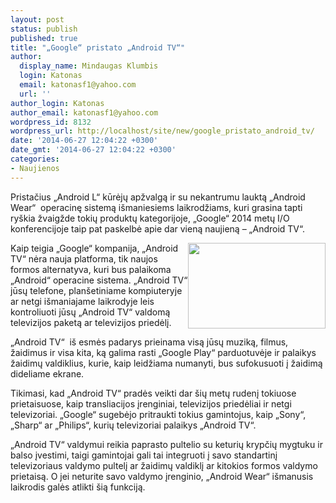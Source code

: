 ```yaml
---
layout: post
status: publish
published: true
title: "„Google“ pristato „Android TV“"
author:
  display_name: Mindaugas Klumbis
  login: Katonas
  email: katonasf1@yahoo.com
  url: ''
author_login: Katonas
author_email: katonasf1@yahoo.com
wordpress_id: 8132
wordpress_url: http://localhost/site/new/google_pristato_android_tv/
date: '2014-06-27 12:04:22 +0300'
date_gmt: '2014-06-27 12:04:22 +0300'
categories:
- Naujienos
---
```

<p>
	Pristačius &bdquo;Android L&ldquo; kūrėjų apžvalgą ir su nekantrumu lauktą &bdquo;Android Wear&ldquo; &nbsp;operacinę sistemą i&scaron;maniesiems laikrodžiams, kuri&nbsp;grasina tapti ry&scaron;kia žvaigžde tokių produktų kategorijoje, &bdquo;Google&ldquo; 2014 metų I/O konferencijoje taip pat paskelbė apie dar vieną naujieną &ndash; &bdquo;Android TV&ldquo;.</p>
<p>
	<img alt="" src="http://technews.lt/userfiles/android-tv.png" style="width: 220px; height: 137px; float: right;" />Kaip teigia &bdquo;Google&ldquo; kompanija, &bdquo;Android TV&ldquo; nėra nauja platforma, tik naujos formos alternatyva, kuri bus palaikoma &bdquo;Android&ldquo; operacine sistema. &bdquo;Android TV&ldquo; jūsų telefone, plan&scaron;etiniame kompiuteryje ar netgi i&scaron;maniajame laikrodyje leis kontroliuoti jūsų &bdquo;Android TV&ldquo; valdomą televizijos paketą ar televizijos priedėlį.</p>
<p>
	&bdquo;Android TV&ldquo;&nbsp; i&scaron; esmės padarys prieinama visą jūsų muziką, filmus, žaidimus ir visa kita, ką galima rasti &bdquo;Google Play&ldquo; parduotuvėje ir palaikys žaidimų valdiklius, kurie, kaip leidžiama numanyti, bus sufokusuoti į žaidimą dideliame ekrane.</p>
<p>
	Tikimasi, kad &bdquo;Android TV&ldquo; pradės veikti dar &scaron;ių metų rudenį tokiuose prietaisuose, kaip transliacijos įrenginiai, televizijos priedėliai ir netgi televizoriai. &bdquo;Google&ldquo; sugebėjo pritraukti tokius gamintojus, kaip &bdquo;Sony&ldquo;, &bdquo;Sharp&ldquo; ar &bdquo;Philips&ldquo;, kurių televizoriai palaikys &bdquo;Android TV&ldquo;.</p>
<p>
	&bdquo;Android TV&ldquo; valdymui reikia paprasto pultelio su keturių krypčių mygtuku ir balso įvestimi, taigi gamintojai gali tai integruoti į savo standartinį televizoriaus valdymo pultelį ar žaidimų valdiklį ar kitokios formos valdymo prietaisą. O jei neturite savo valdymo įrenginio, &bdquo;Android Wear&ldquo; i&scaron;manusis laikrodis galės atlikti &scaron;ią funkciją.</p>
